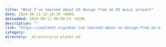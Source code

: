 ```yaml
---
title: "What I’ve learned about UX design from an AI music project"
date: 2024-08-11 12:18:39 +0000
dateadded: 2024-08-12 00:00:51 +0100
description: ""
link: "https://uxplanet.org/what-ive-learned-about-ux-design-from-an-ai-music-project-eedec3260c20?source=rss----819cc2aaeee0---4"
category:
directory: _directory/ux-planet.md
---
```

